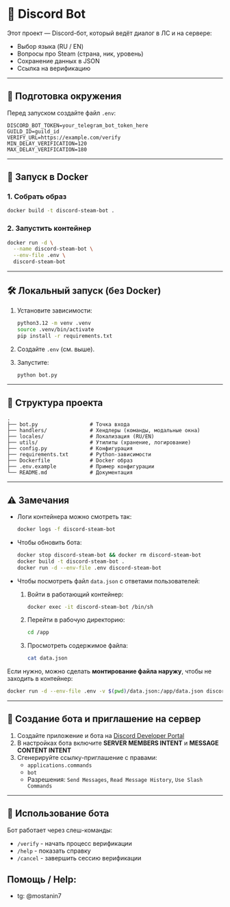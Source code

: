 # 🚀 Discord Bot

Этот проект — Discord-бот, который ведёт диалог в ЛС и на сервере:
- Выбор языка (RU / EN)
- Вопросы про Steam (страна, ник, уровень)
- Сохранение данных в JSON
- Ссылка на верификацию

---

## 🔧 Подготовка окружения

Перед запуском создайте файл `.env`:

```env
DISCORD_BOT_TOKEN=your_telegram_bot_token_here
GUILD_ID=guild_id
VERIFY_URL=https://example.com/verify
MIN_DELAY_VERIFICATION=120
MAX_DELAY_VERIFICATION=180
```

---

## 🐳 Запуск в Docker

### 1. Собрать образ

```bash
docker build -t discord-steam-bot .
```

### 2. Запустить контейнер

```bash
docker run -d \
  --name discord-steam-bot \
  --env-file .env \
  discord-steam-bot
```

---

## 🛠 Локальный запуск (без Docker)

1. Установите зависимости:

   ```bash
   python3.12 -m venv .venv
   source .venv/bin/activate
   pip install -r requirements.txt
   ```

2. Создайте `.env` (см. выше).

3. Запустите:

   ```bash
   python bot.py
   ```

---

## 📂 Структура проекта

```
.
├── bot.py                 # Точка входа
├── handlers/              # Хендлеры (команды, модальные окна)
├── locales/               # Локализация (RU/EN)
├── utils/                 # Утилиты (хранение, логирование)
├── config.py              # Конфигурация
├── requirements.txt       # Python-зависимости
├── Dockerfile             # Docker образ
├── .env.example           # Пример конфигурации
└── README.md              # Документация
```

---

## ⚠️ Замечания

* Логи контейнера можно смотреть так:

  ```bash
  docker logs -f discord-steam-bot
  ```

* Чтобы обновить бота:

  ```bash
  docker stop discord-steam-bot && docker rm discord-steam-bot
  docker build -t discord-steam-bot .
  docker run -d --env-file .env discord-steam-bot
  ```

* Чтобы посмотреть файл `data.json` с ответами пользователей:

  1. Войти в работающий контейнер:

     ```bash
     docker exec -it discord-steam-bot /bin/sh
     ```
  2. Перейти в рабочую директорию:

     ```sh
     cd /app
     ```
  3. Просмотреть содержимое файла:

     ```sh
     cat data.json
     ```

Если нужно, можно сделать **монтирование файла наружу**, чтобы не заходить в контейнер:

```bash
docker run -d --env-file .env -v $(pwd)/data.json:/app/data.json discord-steam-bot
```

---

## 🔗 Создание бота и приглашение на сервер

1. Создайте приложение и бота на [Discord Developer Portal](https://discord.com/developers/applications)
2. В настройках бота включите **SERVER MEMBERS INTENT** и **MESSAGE CONTENT INTENT**
3. Сгенерируйте ссылку-приглашение с правами:
   - `applications.commands`
   - `bot`
   - Разрешения: `Send Messages`, `Read Message History`, `Use Slash Commands`

---

## 💬 Использование бота

Бот работает через слеш-команды:
- `/verify` - начать процесс верификации
- `/help` - показать справку
- `/cancel` - завершить сессию верификации

## Помощь / Help:
- tg: @mostanin7